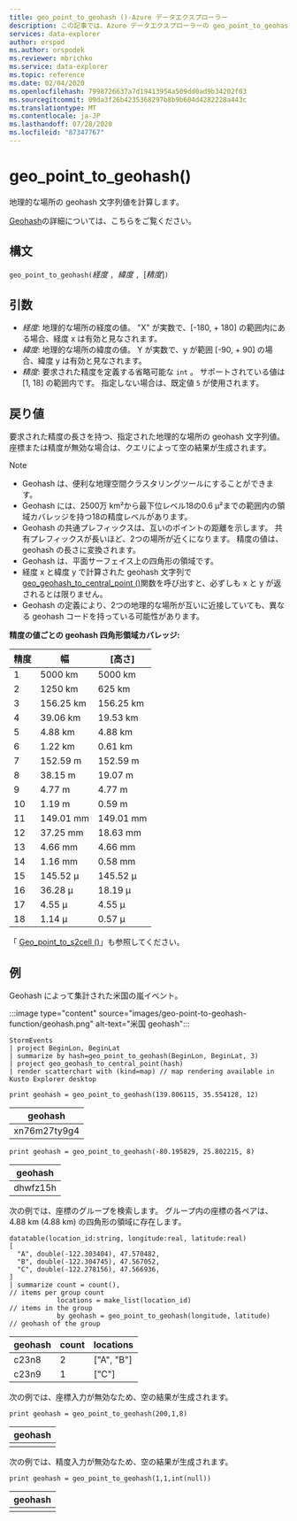 ```yaml
---
title: geo_point_to_geohash ()-Azure データエクスプローラー
description: この記事では、Azure データエクスプローラーの geo_point_to_geohash () について説明します。
services: data-explorer
author: orspod
ms.author: orspodek
ms.reviewer: mbrichko
ms.service: data-explorer
ms.topic: reference
ms.date: 02/04/2020
ms.openlocfilehash: 7998726637a7d19413954a509dd0ad9b34202f03
ms.sourcegitcommit: 09da3f26b4235368297b8b9b604d4282228a443c
ms.translationtype: MT
ms.contentlocale: ja-JP
ms.lasthandoff: 07/28/2020
ms.locfileid: "87347767"
---
```

# <a name="geo_point_to_geohash"></a>geo_point_to_geohash()

地理的な場所の geohash 文字列値を計算します。

[Geohash](https://en.wikipedia.org/wiki/Geohash)の詳細については、こちらをご覧ください。  

## <a name="syntax"></a>構文

`geo_point_to_geohash(`*経度* `, `*緯度* `, `[*精度*]`)`

## <a name="arguments"></a>引数

* *経度*: 地理的な場所の経度の値。 "X" が実数で、[-180, + 180] の範囲内にある場合、経度 x は有効と見なされます。 
* *緯度*: 地理的な場所の緯度の値。 Y が実数で、y が範囲 [-90, + 90] の場合、緯度 y は有効と見なされます。 
* *精度*: 要求された精度を定義する省略可能な `int` 。 サポートされている値は [1, 18] の範囲内です。 指定しない場合は、既定値 `5` が使用されます。

## <a name="returns"></a>戻り値

要求された精度の長さを持つ、指定された地理的な場所の geohash 文字列値。 座標または精度が無効な場合は、クエリによって空の結果が生成されます。

> [!NOTE]
>
> * Geohash は、便利な地理空間クラスタリングツールにすることができます。
> * Geohash には、2500万 km²から最下位レベル18の0.6 μ²までの範囲内の領域カバレッジを持つ18の精度レベルがあります。
> * Geohash の共通プレフィックスは、互いのポイントの距離を示します。 共有プレフィックスが長いほど、2つの場所が近くになります。 精度の値は、geohash の長さに変換されます。
> * Geohash は、平面サーフェイス上の四角形の領域です。
> * 経度 x と緯度 y で計算された geohash 文字列で[geo_geohash_to_central_point ()](geo-geohash-to-central-point-function.md)関数を呼び出すと、必ずしも x と y が返されるとは限りません。
> * Geohash の定義により、2つの地理的な場所が互いに近接していても、異なる geohash コードを持っている可能性があります。

**精度の値ごとの geohash 四角形領域カバレッジ:**

| 精度 | 幅     | [高さ]    |
|----------|-----------|-----------|
| 1        | 5000 km   | 5000 km   |
| 2        | 1250 km   | 625 km    |
| 3        | 156.25 km | 156.25 km |
| 4        | 39.06 km  | 19.53 km  |
| 5        | 4.88 km   | 4.88 km   |
| 6        | 1.22 km   | 0.61 km   |
| 7        | 152.59 m  | 152.59 m  |
| 8        | 38.15 m   | 19.07 m   |
| 9        | 4.77 m    | 4.77 m    |
| 10       | 1.19 m    | 0.59 m    |
| 11       | 149.01 mm | 149.01 mm |
| 12       | 37.25 mm  | 18.63 mm  |
| 13       | 4.66 mm   | 4.66 mm   |
| 14       | 1.16 mm   | 0.58 mm   |
| 15       | 145.52 μ  | 145.52 μ  |
| 16       | 36.28 μ   | 18.19 μ   |
| 17       | 4.55 μ    | 4.55 μ    |
| 18       | 1.14 μ    | 0.57 μ    |

「 [Geo_point_to_s2cell ()](geo-point-to-s2cell-function.md)」も参照してください。

## <a name="examples"></a>例

Geohash によって集計された米国の嵐イベント。

:::image type="content" source="images/geo-point-to-geohash-function/geohash.png" alt-text="米国 geohash":::

<!-- csl: https://help.kusto.windows.net/Samples -->
```kusto
StormEvents
| project BeginLon, BeginLat
| summarize by hash=geo_point_to_geohash(BeginLon, BeginLat, 3)
| project geo_geohash_to_central_point(hash)
| render scatterchart with (kind=map) // map rendering available in Kusto Explorer desktop
```

<!-- csl: https://help.kusto.windows.net/Samples -->
```kusto
print geohash = geo_point_to_geohash(139.806115, 35.554128, 12)  
```

| geohash      |
|--------------|
| xn76m27ty9g4 |

<!-- csl: https://help.kusto.windows.net/Samples -->
```kusto
print geohash = geo_point_to_geohash(-80.195829, 25.802215, 8)
```

|geohash|
|---|
|dhwfz15h|

次の例では、座標のグループを検索します。 グループ内の座標の各ペアは、4.88 km (4.88 km) の四角形の領域に存在します。

<!-- csl: https://help.kusto.windows.net/Samples -->
```kusto
datatable(location_id:string, longitude:real, latitude:real)
[
  "A", double(-122.303404), 47.570482,
  "B", double(-122.304745), 47.567052,
  "C", double(-122.278156), 47.566936,
]
| summarize count = count(),                                          // items per group count
            locations = make_list(location_id)                        // items in the group
            by geohash = geo_point_to_geohash(longitude, latitude)    // geohash of the group
```

| geohash | count | locations  |
|---------|-------|------------|
| c23n8   | 2     | ["A", "B"] |
| c23n9   | 1     | ["C"]      |

次の例では、座標入力が無効なため、空の結果が生成されます。

<!-- csl: https://help.kusto.windows.net/Samples -->
```kusto
print geohash = geo_point_to_geohash(200,1,8)
```

| geohash |
|---------|
|         |

次の例では、精度入力が無効なため、空の結果が生成されます。

<!-- csl: https://help.kusto.windows.net/Samples -->
```kusto
print geohash = geo_point_to_geohash(1,1,int(null))
```

| geohash |
|---------|
|         |
